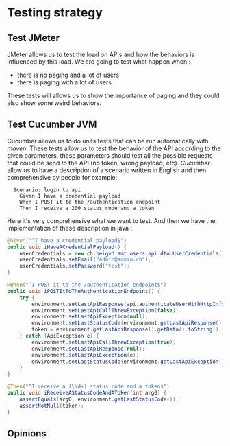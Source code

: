 # Testing strategy

## Test JMeter

JMeter allows us to test the load on APIs and how the behaviors is influenced by this load. We are going to test what happen when :

- there is no paging and a lot of users 
- there is paging with a lot of users

These tests will allows us to show the importance of paging and they could also show some weird behaviors. 

## Test Cucumber JVM

Cucumber allows us to do units tests that can be run automatically with _maven_. These tests allow us to test the behavior of the API according to the given parameters, these parameters should test all the possible requests that could be send to the API (no token, wrong payload, etc). _Cucumber_ allow us to have a description of a scenario written in English and then comprehensive by people for example:

```
  Scenario: login to api
    Given I have a credential payload
    When I POST it to the /authentication endpoint
    Then I receive a 200 status code and a token
```

Here it's very comprehensive what we want to test. And then we have the implementation of these description in java :

```java
@Given("^I have a credential payload$")
public void iHaveACredentialPayload() {
    userCredentials = new ch.heigvd.amt.users.api.dto.UserCredentials();
    userCredentials.setEmail("admin@admin.ch");
    userCredentials.setPassword("test");
}

@When("^I POST it to the /authentication endpoint$")
public void iPOSTItToTheAuthenticationEndpoint() {
    try {
        environment.setLastApiResponse(api.authenticateUserWithHttpInfo(userCredentials));
        environment.setLastApiCallThrewException(false);
        environment.setLastApiException(null);
        environment.setLastStatusCode(environment.getLastApiResponse().getStatusCode());
        token = environment.getLastApiResponse().getData().toString();
    } catch (ApiException e) {
        environment.setLastApiCallThrewException(true);
        environment.setLastApiResponse(null);
        environment.setLastApiException(e);
        environment.setLastStatusCode(environment.getLastApiException().getCode());
    }
}

@Then("^I receive a (\\d+) status code and a token$")
public void iReceiveAStatusCodeAndAToken(int arg0) {
    assertEquals(arg0, environment.getLastStatusCode());
    assertNotNull(token);
}
```



## Opinions





